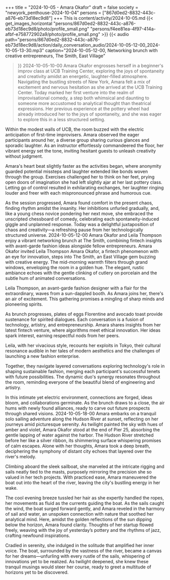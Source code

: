 +++
title = "2024-10-05 - Amara Okafor"
draft = false
society = "newyork_penthouse-2024-10-04"
persons = ["867d0ed2-8832-443c-a876-eb73d18ec9d8"]
+++
This is content/activity/2024-10-05.md
{{< get_images_horizontal "persons/867d0ed2-8832-443c-a876-eb73d18ec9d8/photo/profile_small.png" "persons/f4ee81ea-4f97-414a-afbf-e758772902a9/photo/profile_small.png" >}}
{{< audio
    path="persons/867d0ed2-8832-443c-a876-eb73d18ec9d8/action/daily_conversation_audio/2024-10-05-12-00_2024-10-05-13-30.mp3" 
    caption="2024-10-05-12-00, Networking brunch with creative entrepreneurs, The Smith, East Village"
>}}
2024-10-05-10-00
Amara Okafor engrosses herself in a beginner's improv class at UCB Training Center, exploring the joys of spontaneity and creativity amidst an energetic, laughter-filled atmosphere.
Navigating the bustling streets of New York, Amara felt a mix of excitement and nervous hesitation as she arrived at the UCB Training Center. Today marked her first venture into the realm of improvisational comedy, a step both whimsical and daunting to someone more accustomed to analytical thought than theatrical expressions. Her previous experience at the pottery wheel had already introduced her to the joys of spontaneity, and she was eager to explore this in a less structured setting.

Within the modest walls of UCB, the room buzzed with the electric anticipation of first-time improvisers. Amara observed the eager participants around her, a diverse group sharing curious glances and sporadic laughter. As an instructor effortlessly commandeered the floor, her vibrant energy set the tone, inviting hesitant guests to unleash creativity without judgment.

Amara's heart beat slightly faster as the activities began, where anonymity guarded potential missteps and laughter extended like bonds woven through the group. Exercises challenged her to think on her feet, prying open doors of imagination she had left slightly ajar at her last pottery class. Letting go of control resulted in exhilarating exchanges, her laughter ringing louder and freer with each mispronounced phrase and humorous cue. 

As the session progressed, Amara found comfort in the present chaos, finding rhythm amidst the insanity. Her inhibitions unfurled gradually, and, like a young chess novice pondering her next move, she embraced the unscripted chessboard of comedy, celebrating each spontaneity-induced giggle and unplanned response. Today was a delightful juxtaposition of chaos and creativity—a refreshing pause from her technologically structured universe.
2024-10-05-12-00
Amara Okafor and Leila Thompson enjoy a vibrant networking brunch at The Smith, combining fintech insights with avant-garde fashion ideas alongside fellow entrepreneurs.
Amara Okafor invited Leila Thompson
Amara Okafor, a fintech phenomenon with an eye for innovation, steps into The Smith, an East Village gem buzzing with creative energy. The mid-morning warmth filters through grand windows, enveloping the room in a golden hue. The elegant, rustic ambiance echoes with the gentle clinking of cutlery on porcelain and the subtle hum of animated conversations.

Leila Thompson, an avant-garde fashion designer with a flair for the extraordinary, waves from a sun-dappled booth. As Amara joins her, there's an air of excitement. This gathering promises a mingling of sharp minds and pioneering spirits.

As brunch progresses, plates of eggs Florentine and avocado toast provide sustenance for spirited dialogues. Each conversation is a fusion of technology, artistry, and entrepreneurship. Amara shares insights from her latest fintech venture, where algorithms meet ethical innovation. Her ideas spark interest, earning respectful nods from her peers.

Leila, with her vivacious style, recounts her exploits in Tokyo, their cultural resonance audible in her tales of modern aesthetics and the challenges of launching a new fashion enterprise.

Together, they navigate layered conversations exploring technology's role in shaping sustainable fashion, merging each participant's successful tenets with future possibilities. The dynamic duo's synergy resonates throughout the room, reminding everyone of the beautiful blend of engineering and artistry.

In this intimate yet electric environment, connections are forged, ideas bloom, and collaborations germinate. As the brunch draws to a close, the air hums with newly found alliances, ready to carve out future prospects through shared visions.
2024-10-05-18-00
Amara embarks on a tranquil solo sailing adventure along the Hudson River at sunset, reflecting on her journeys amid picturesque serenity.
As twilight painted the sky with hues of amber and violet, Amara Okafor stood at the end of Pier 25, absorbing the gentle lapping of water against the harbor. The Hudson River stretched before her like a silver ribbon, its shimmering surface whispering promises of calm escapes. Alone with her thoughts, Amara took a deep breath, deciphering the symphony of distant city echoes that layered over the river's melody.

Climbing aboard the sleek sailboat, she marveled at the intricate rigging and sails neatly tied to the masts, purposely mirroring the precision she so valued in her tech projects. With practiced ease, Amara maneuvered the boat out into the heart of the river, leaving the city's bustling energy in her wake.

The cool evening breeze tussled her hair as she expertly handled the ropes, her movements as fluid as the currents guiding the boat. As the sails caught the wind, the boat surged forward gently, and Amara reveled in the harmony of sail and water, an unspoken connection with nature that soothed her analytical mind. Here, amidst the golden reflections of the sun dipping below the horizon, Amara found clarity. Thoughts of her startup flowed freely, weaving with the joy of yesterday’s pottery and the rhythms of jazz, crafting newfound inspirations.

Cradled in serenity, she indulged in the solitude that amplified her inner voice. The boat, surrounded by the vastness of the river, became a canvas for her dreams—unfurling with every rustle of the sails, whispering of innovations yet to be realized. As twilight deepened, she knew these tranquil musings would steer her course, ready to greet a multitude of horizons yet to be discovered.
